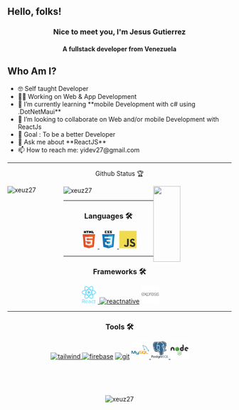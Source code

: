## Hello, folks!
<h3 align="center">Nice to meet you, I'm Jesus Gutierrez</h3>
<h4 align="center">A fullstack developer from Venezuela</h4>

## Who Am I?
<ul align="left">
  <li>🤓 Self taught Developer</li>
  <li>👩‍💻 Working on Web & App Development</li>
  <li>
    🌱 I’m currently learning **mobile Development with c# using .DotNetMaui**
  </li>
  <li>
    👯 I’m looking to collaborate on Web and/or mobile Development with ReactJs
  </li>
  <li>🎯 Goal : To be a better Developer</li>
  <li>💬 Ask me about **ReactJS**</li>
  <li>📫 How to reach me: yidev27@gmail.com</li>
  <!-- <li>- 👨‍💻 All of my projects are available at [portfolio link](portfolio link)</li>
    <li>- 📝 Iregularly write articles on [blog link](blog link)</li> -->
</ul>


<hr />
<p align="center">Github Status 🏆</p>

<img
  align="left"
  src="https://github-readme-stats.vercel.app/api/top-langs?username=xeuz27&show_icons=true&hide_border=true&locale=en&layout=compact&theme=react"
  alt="xeuz27"
  width="25%"
  height="170px"
/>
<img
  align="center"
  src="https://github-readme-streak-stats.herokuapp.com/?user=xeuz27&show_icons=true&hide_border=true&locale=en&layout=compact&theme=react"
  alt="xeuz27"
  width="35%"
  height="170px"
/>
<img
  src="https://github-stats-lemon.vercel.app/api?username=Xeuz27&show_icons=true&hide_border=true&theme=react"
  width="35%"
  align="right"
  height="170px"
/>

<hr />
<h3 align="center">Languages 🛠️</h3>
<p align="center">
<a href="https://www.w3.org/html/" target="_blank" rel="noreferrer">
    <img
      src="https://raw.githubusercontent.com/devicons/devicon/master/icons/html5/html5-original-wordmark.svg"
      alt="html5"
      width="40"
      height="40"
  />
  </a>

  <a href="https://www.w3schools.com/css/" target="_blank" rel="noreferrer">
    <img
      src="https://raw.githubusercontent.com/devicons/devicon/master/icons/css3/css3-original-wordmark.svg"
      alt="css3"
      width="40"
      height="40"
    />
  </a>
  <a
    href="https://developer.mozilla.org/en-US/docs/Web/JavaScript"
    target="_blank"
    rel="noreferrer"
  >
    <img
      src="https://raw.githubusercontent.com/devicons/devicon/master/icons/javascript/javascript-original.svg"
      alt="javascript"
      width="40"
      height="40"
    />
  </a>
</p>
  
<hr />


<h3 align="center">Frameworks 🛠️</h3>
<p align="center">
  <a href="https://reactjs.org/" target="_blank" rel="noreferrer">
    <img
      src="https://raw.githubusercontent.com/devicons/devicon/master/icons/react/react-original-wordmark.svg"
      alt="react"
      width="40"
      height="40"
    />
  </a>
  <a href="https://reactnative.dev/" target="_blank" rel="noreferrer"
    ><img
      src="https://reactnative.dev/img/header_logo.svg"
      alt="reactnative"
      width="40"
      height="40"
  /></a>
   <a href="https://expressjs.com" target="_blank" rel="noreferrer">
    <img
      src="https://raw.githubusercontent.com/devicons/devicon/master/icons/express/express-original-wordmark.svg"
      alt="express"
      width="40"
      height="40"
    />
  </a>
  </p>
<!-- languages and tools icons -->
<hr />

<h3 align="center">Tools 🛠️</h3>
<p align="center">
<a href="https://tailwindcss.com/" target="_blank" rel="noreferrer">
    <img
      src="https://www.vectorlogo.zone/logos/tailwindcss/tailwindcss-icon.svg"
      alt="tailwind"
      width="40"
      height="40"
    />
  </a>
<a href="https://firebase.google.com/" target="_blank" rel="noreferrer">
    <img
      src="https://www.vectorlogo.zone/logos/firebase/firebase-icon.svg"
      alt="firebase"
      width="40"
      height="40"
  /></a>
  <a href="https://git-scm.com/" target="_blank" rel="noreferrer"
    ><img
      src="https://www.vectorlogo.zone/logos/git-scm/git-scm-icon.svg"
      alt="git"
      width="40"
      height="40"
  /></a>
  <a href="https://www.mysql.com/" target="_blank" rel="noreferrer">
    <img
      src="https://raw.githubusercontent.com/devicons/devicon/master/icons/mysql/mysql-original-wordmark.svg"
      alt="mysql"
      width="40"
      height="40"
    />
  </a>
  <a href="https://www.postgresql.org" target="_blank" rel="noreferrer">
    <img
      src="https://raw.githubusercontent.com/devicons/devicon/master/icons/postgresql/postgresql-original-wordmark.svg"
      alt="postgresql"
      width="40"
      height="40"
    />
  </a>
  <a href="https://nodejs.org" target="_blank" rel="noreferrer">
    <img
      src="https://raw.githubusercontent.com/devicons/devicon/master/icons/nodejs/nodejs-original-wordmark.svg"
      alt="nodejs"
      width="40"
      height="40"
    />
  </a>
</p>




<br />
<br />
<br />

<!-- <p align="center">Wanna Know me More?</p>
<p align="center">
  <a href="https://www.instagram.com/tidbits.js" target="_blank">
    <img
      src="https://img.shields.io/badge/-Instagram-%23eb13a5"
      alt="Instagram"
    />
  </a>
  <a
    href="https://www.linkedin.com/in/jesus-gutierrez-390545272/"
    target="_blank"
  >
    <img
      src="https://img.shields.io/badge/-LinkedIn-%233781da"
      alt="LinkedIn"
    />
  </a> -->
  <!-- <a href="https://Xeuz27.medium.com/" target="_blank">
        <img src="https://img.shields.io/badge/-Medium-%2337817f" alt="Medium" />
    </a> -->
</p>
<!-- 
<p align="center">
  <img
    src="https://visitor-badge.laobi.icu/badge?page_id=Xeuz27.Xeuz27"
    alt="Xeuz27 :: Visitor's Count"
  />
</p> -->

<p align="center">
  <img
    src="https://komarev.com/ghpvc/?username=xeuz27&label=Profile%20views&color=0e75b6&style=flat"
    alt="xeuz27"
  />
</p>
